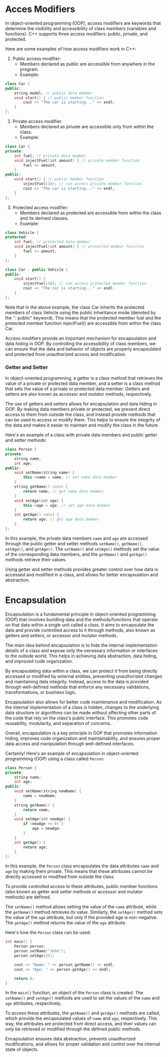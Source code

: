 # Acces Modifiers
In object-oriented programming (OOP), access modifiers are keywords that determine the visibility and accessibility of class members (variables and functions). C++ supports three access modifiers: public, private, and protected. 

Here are some examples of how access modifiers work in C++:

1. Public access modifier: 
   - Members declared as public are accessible from anywhere in the program. 
   - Example:

```cpp
class Car {
public:
    string model; // public data member
    void start() { // public member function
        cout << "The car is starting..." << endl;
    }
};
```

2. Private access modifier: 
   - Members declared as private are accessible only from within the class.
   - Example:

```cpp
class Car {
private:
    int fuel; // private data member
    void injectFuel(int amount) { // private member function
        fuel += amount;
    }
public:
    void start() { // public member function
        injectFuel(10); // can access private member function
        cout << "The car is starting..." << endl;
    }
};
```

3. Protected access modifier:
   - Members declared as protected are accessible from within the class and its derived classes.
   - Example:

```cpp
class Vehicle {
protected:
    int fuel; // protected data member
    void injectFuel(int amount) { // protected member function
        fuel += amount;
    }
};

class Car : public Vehicle {
public:
    void start() {
        injectFuel(10); // can access protected member function
        cout << "The car is starting..." << endl;
    }
};
```

Note that in the above example, the class Car inherits the protected members of class Vehicle using the public inheritance mode (denoted by the ": public" keyword). This means that the protected member fuel and the protected member function injectFuel() are accessible from within the class Car.

Access modifiers provide an important mechanism for encapsulation and data hiding in OOP. By controlling the accessibility of class members, we can ensure that the data and behavior of objects are properly encapsulated and protected from unauthorized access and modification.

### Getter and Setter 
In object-oriented programming, a getter is a class method that retrieves the value of a private or protected data member, and a setter is a class method that sets the value of a private or protected data member. Getters and setters are also known as accessor and mutator methods, respectively.

The use of getters and setters allows for encapsulation and data hiding in OOP. By making data members private or protected, we prevent direct access to them from outside the class, and instead provide methods that can be used to access or modify them. This helps to ensure the integrity of the data and makes it easier to maintain and modify the class in the future.

Here's an example of a class with private data members and public getter and setter methods:

```cpp
class Person {
private:
    string name;
    int age;
public:
    void setName(string name) {
        this->name = name; // set name data member
    }
    string getName() const {
        return name; // get name data member
    }
    void setAge(int age) {
        this->age = age; // set age data member
    }
    int getAge() const {
        return age; // get age data member
    }
};
```

In this example, the private data members `name` and `age` are accessed through the public getter and setter methods `setName()`, `getName()`, `setAge()`, and `getAge()`. The `setName()` and `setAge()` methods set the value of the corresponding data members, and the `getName()` and `getAge()` methods retrieve their values.

Using getter and setter methods provides greater control over how data is accessed and modified in a class, and allows for better encapsulation and abstraction.

# Encapsulation
Encapsulation is a fundamental principle in object-oriented programming (OOP) that involves bundling data and the methods/functions that operate on that data within a single unit called a class. It aims to encapsulate the data and provide controlled access to it through methods, also known as getters and setters, or accessor and mutator methods.

The main idea behind encapsulation is to hide the internal implementation details of a class and expose only the necessary information or interfaces to the outside world. This helps in achieving data abstraction, data hiding, and improved code organization.

By encapsulating data within a class, we can protect it from being directly accessed or modified by external entities, preventing unauthorized changes and maintaining data integrity. Instead, access to the data is provided through well-defined methods that enforce any necessary validations, transformations, or business logic.

Encapsulation also allows for better code maintenance and modification. As the internal implementation of a class is hidden, changes to the underlying data structure or algorithms can be made without affecting other parts of the code that rely on the class's public interface. This promotes code reusability, modularity, and separation of concerns.

Overall, encapsulation is a key principle in OOP that promotes information hiding, improves code organization and maintainability, and ensures proper data access and manipulation through well-defined interfaces.

Certainly! Here's an example of encapsulation in object-oriented programming (OOP) using a class called `Person`:

```cpp
class Person {
private:
    string name;
    int age;
public:
    void setName(string newName) {
        name = newName;
    }
    string getName() {
        return name;
    }
    void setAge(int newAge) {
        if (newAge >= 0) {
            age = newAge;
        }
    }
    int getAge() {
        return age;
    }
};
```

In this example, the `Person` class encapsulates the data attributes `name` and `age` by making them private. This means that these attributes cannot be directly accessed or modified from outside the class.

To provide controlled access to these attributes, public member functions (also known as getter and setter methods or accessor and mutator methods) are defined.

The `setName()` method allows setting the value of the `name` attribute, while the `getName()` method retrieves its value. Similarly, the `setAge()` method sets the value of the `age` attribute, but only if the provided age is non-negative. The `getAge()` method returns the value of the `age` attribute.

Here's how the `Person` class can be used:

```cpp
int main() {
    Person person;
    person.setName("John");
    person.setAge(25);

    cout << "Name: " << person.getName() << endl;
    cout << "Age: " << person.getAge() << endl;

    return 0;
}
```

In the `main()` function, an object of the `Person` class is created. The `setName()` and `setAge()` methods are used to set the values of the `name` and `age` attributes, respectively.

To access these attributes, the `getName()` and `getAge()` methods are called, which provide the encapsulated values of `name` and `age`, respectively. This way, the attributes are protected from direct access, and their values can only be retrieved or modified through the defined public methods.

Encapsulation ensures data abstraction, prevents unauthorized modifications, and allows for proper validation and control over the internal state of objects.